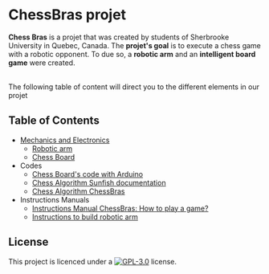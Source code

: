 
# ChessBras projet
**Chess Bras** is a projet that was created by students of Sherbrooke University in Quebec, Canada. The **projet's goal** is to execute a chess game with a robotic opponent. To due so, a **robotic arm** and an **intelligent board game** were created.

<br>The following table of content will direct you to the different elements in our projet

## Table of Contents
- [Mechanics and Electronics](https://github.com/ClanDesDindesLibres2/RoboticArm_ChessBoard_Mechanic/blob/main/README.md#mechanics-robotic-arm-and-chessboard)
   - [Robotic arm](https://github.com/ClanDesDindesLibres2/RoboticArm_ChessBoard_Mechanic#1--robotic-arm)
   - [Chess Board](https://github.com/ClanDesDindesLibres2/RoboticArm_ChessBoard_Mechanic#2--chessboard)
- Codes
   - [Chess Board's code with Arduino](https://github.com/ClanDesDindesLibres2/ChessBoard_Arduino)
   - [Chess Algorithm Sunfish documentation](https://github.com/ClanDesDindesLibres2/RoboticArm_ChessBoard_PI/tree/main/sunfish-master#introduction)
   - [Chess Algorithm ChessBras](https://github.com/ClanDesDindesLibres2/RoboticArm_ChessBoard_PI)
- Instructions Manuals
   - [Instructions Manual ChessBras: How to play a game?](https://github.com/ClanDesDindesLibres2/.github/blob/main/Instructions_Manual_ChessBras.docx)
   - [Instructions to build robotic arm](https://github.com/ClanDesDindesLibres2/RoboticArm_ChessBoard_Mechanic/blob/main/Mechanical/Assembly_manual/Arm%20assembly%20and%20modification%20guide.pdf)

## <a id="License"></a>License
This project is licenced under a  [![GPL-3.0](https://img.shields.io/badge/License-GPLv3-blue.svg?style=flat-square)](https://github.com/SPUdeS/SPUdeS/blob/main/LICENSE) license.
